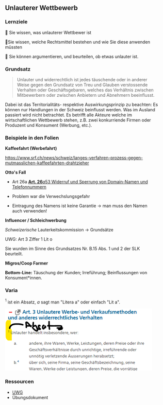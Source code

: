## Unlauterer Wettbewerb

### Lernziele

🎯 Sie wissen, was unlauterer Wettbewer ist

🎯Sie wissen, welche Rechtsmittel bestehen und wie Sie diese anwenden müssten

🎯 Sie können argumentieren, und beurteilen, ob etwas unlauter ist.



### Grundsatz

> Unlauter und widerrechtlich ist jedes täuschende oder in anderer Weise gegen den Grundsatz von Treu und Glauben verstossende Verhalten oder Geschäftsgebaren, welches das Verhältnis zwischen Mitbewerbern oder zwischen Anbietern und Abnehmern beeinflusst.

Dabei ist das Territorialitäts- respektive Auswirkungsprinzip zu beachten: Es können nur Handlungen in der Schweiz beinflusst werden. Was im Ausland passiert wird nicht betrachtet. Es betrifft alle Akteure welche im wirtschaftlichen Wettbewerb stehen, z.B. zwei konkurriende Firmen oder Produzent und Konsument (Werbung, etc.).

### Beispiele in den Folien

**Kaffeefahrt (Werbefahrt)**

https://www.srf.ch/news/schweiz/langes-verfahren-prozess-gegen-mutmasslichen-kaffeefahrten-drahtzieher

**Otto's Fall**

* Art 26a [**Art. 26***a*](https://www.fedlex.admin.ch/eli/cc/1988/223_223_223/de#art_26_a)[53](https://www.fedlex.admin.ch/eli/cc/1988/223_223_223/de#fn-d42241e1365)[ Widerruf und Sperrung von Domain-Namen und Telefonnummern](https://www.fedlex.admin.ch/eli/cc/1988/223_223_223/de#art_26_a)

* Problem war die Verwechslungsgefahr
* Eintragung des Namens ist keine Garantie -> man muss den Namen auch verwenden!

**Influencer / Schleichwerbung**

*Schweizerische* Lauterkeitskommission -> Grundsätze

UWG: Art 3 Ziffer 1 Lit o

Sie wurden im Sinne des Grundsatzes Nr. B.15 Abs. 1 und 2 der SLK beurteilt.

**Migros/Coop Farmer**



**Bottom-Line:** Täuschung der Kunden; Irreführung; Beinflussungen von Konsument*innen. 



### Varia

$^1$ ist ein Absatz, $a$ sagt man "Litera a" oder einfach "Lit a".

![image-20210304173902337](assets/image-20210304173902337.png)

### Ressourcen

* [UWG](https://www.fedlex.admin.ch/eli/cc/1988/223_223_223/de)
* Übungsdokument

